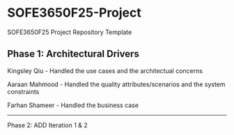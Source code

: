 # SOFE3650F25-Project
SOFE3650F25 Project Repository Template

Phase 1: Architectural Drivers
---
Kingsley Qiu - Handled the use cases and the architectual concerns

Aaraan Mahmood - Handled the quality attributes/scenarios and the system constraints

Farhan Shameer - Handled the business case

---
Phase 2: ADD Iteration 1 & 2
